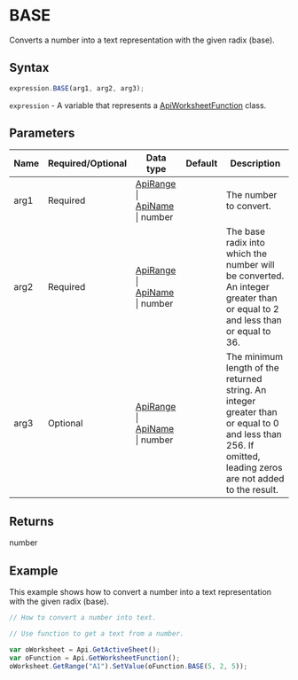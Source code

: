 # BASE

Converts a number into a text representation with the given radix (base).

## Syntax

```javascript
expression.BASE(arg1, arg2, arg3);
```

`expression` - A variable that represents a [ApiWorksheetFunction](../ApiWorksheetFunction.md) class.

## Parameters

| **Name** | **Required/Optional** | **Data type** | **Default** | **Description** |
| ------------- | ------------- | ------------- | ------------- | ------------- |
| arg1 | Required | [ApiRange](../../ApiRange/ApiRange.md) \| [ApiName](../../ApiName/ApiName.md) \| number |  | The number to convert. |
| arg2 | Required | [ApiRange](../../ApiRange/ApiRange.md) \| [ApiName](../../ApiName/ApiName.md) \| number |  | The base radix into which the number will be converted. An integer greater than or equal to 2 and less than or equal to 36. |
| arg3 | Optional | [ApiRange](../../ApiRange/ApiRange.md) \| [ApiName](../../ApiName/ApiName.md) \| number |  | The minimum length of the returned string. An integer greater than or equal to 0 and less than 256. If omitted, leading zeros are not added to the result. |

## Returns

number

## Example

This example shows how to convert a number into a text representation with the given radix (base).

```javascript editor-xlsx
// How to convert a number into text.

// Use function to get a text from a number.

var oWorksheet = Api.GetActiveSheet();
var oFunction = Api.GetWorksheetFunction();
oWorksheet.GetRange("A1").SetValue(oFunction.BASE(5, 2, 5));
```
